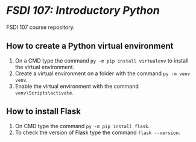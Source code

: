 # _FSDI 107: Introductory Python_
FSDI 107 course repository.

## How to create a Python virtual environment
1. On a CMD type the command `` py -m pip install virtualenv `` to install the virtual environment.
2. Create a virtual environment on a folder with the command `` py -m venv venv ``.
3. Enable the virtual environment with the command `` venv\Scripts\activate ``.

## How to install Flask
1. On CMD type the command `` py -m pip install flask ``.
2. To check the version of Flask type the command `` flask --version ``.